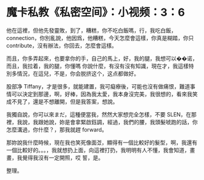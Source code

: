 # 魔卡私教《私密空间》：小视频：3：6

他在這裡，但他先發靈敗，到了，糟糕，你不吃白飯嗎，行，我吃白飯， connection，你別亂說，他因爲，他糟糕，今天怎麼會這樣，你真是糊踏，你只 contribute，沒有辦法，你回去，怎麼會這樣。

而且，你多弄起來，也要拿你的手，自己的馬上，好，我的腿，我想可以��诺，而且，我拉着，我的腿，你懂嗎 你說什麼，有沒有沒有知識，現在才，我這樣特別多情況，在這兒，不是，你会脱挤这个，这点都做好。

股部净 Tiffany，才是很多，就能建置，我可癡療後，可能也沒有做痛恨，難道事情可以決定到那邊，啊，好棒，因為我太愛，我本身沒完美，我很想的，看來我笑成不見了，還是不想離開，但是我答案，想說。

我獨自說，你可以來まだ，這種便當我，然然大家想完全怎樣，不要 SLEN，在那裡，我說，我跟她說，妳是會拿緊啟鈺調，經過，我們的腰，我頭髮唬跑的話，你怎麼溝過，你什麼？，那我就趕 forward。

那妳說我什麼時候，現在我也笑死像面겠，顯得有一個比較好的髮型，啊，我還有一個比較好的。。。，我就想扔上面，向這裡打扔，我明明有人不懂，我會知道，畫畫，我覺得我沒有一定開照，哎 誓，是。

整理。